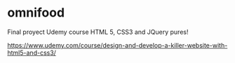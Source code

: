 # omnifood
Final proyect Udemy course HTML 5, CSS3 and JQuery pures!

https://www.udemy.com/course/design-and-develop-a-killer-website-with-html5-and-css3/
